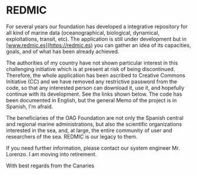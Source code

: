 # REDMIC

For several years our foundation has developed  a integrative repository for all
kind of marine data (oceanographical, biological, dynamical, exploitations, 
transit, etc). The application is still under development but in [www.redmic.es](https://redmic.es)
you can gather an idea of its capacities, goals, and of what has been already
achieved.

The authorities of my country have not shown particular interest in this challenging initiative which is at present at risk of being discontinued.  Therefore, the whole application has been ascribed to Creative Commons Initiative (CC) and we have removed any restrictive password from the code, so that any interested person can download it, use it, and hopefully continue with its development.  See the links shown below.  The code has been documented in English, but the general Memo of the project is in Spanish, I'm afraid. 

 

The beneficiaries of the OAG  Foundation are not only the Spanish central and regional marine administrations, but also the scientific organizations interested  in the sea, and, at large, the entire community of user and researchers of the sea.  REDMIC is our legacy to them.

 

If you need further information, please contact our system engineer Mr. Lorenzo. I am moving into retirement.

With best regards from the Canaries
